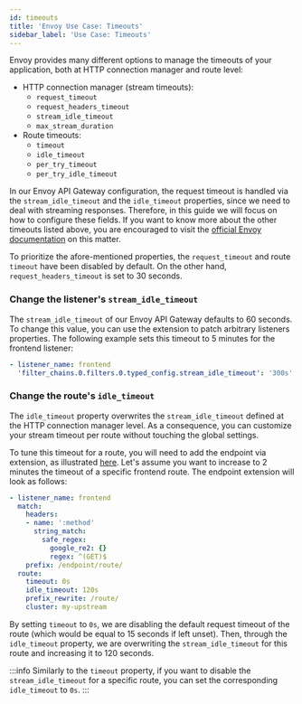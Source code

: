 ```yaml
---
id: timeouts
title: 'Envoy Use Case: Timeouts'
sidebar_label: 'Use Case: Timeouts'
---
```


Envoy provides many different options to manage the timeouts of your application, both at HTTP connection manager and route level:

- HTTP connection manager (stream timeouts):
  - `request_timeout`
  - `request_headers_timeout`
  - `stream_idle_timeout`
  - `max_stream_duration`
- Route timeouts:
  - `timeout`
  - `idle_timeout`
  - `per_try_timeout`
  - `per_try_idle_timeout`

In our Envoy API Gateway configuration, the request timeout is handled via the `stream_idle_timeout` and the `idle_timeout` properties, since we need to deal with streaming responses. Therefore, in this guide we will focus on how to configure these fields. If you want to know more about the other timeouts listed above, you are encouraged to visit the [official Envoy documentation](https://www.envoyproxy.io/docs/envoy/latest/faq/configuration/timeouts) on this matter.

To prioritize the afore-mentioned properties, the `request_timeout` and route `timeout` have been disabled by default. On the other hand, `request_headers_timeout` is set to 30 seconds.

### Change the listener's `stream_idle_timeout`

The `stream_idle_timeout` of our Envoy API Gateway defaults to 60 seconds. To change this value, you can use the extension to patch arbitrary listeners properties. The following example sets this timeout to 5 minutes for the frontend listener:

```yaml
- listener_name: frontend
  'filter_chains.0.filters.0.typed_config.stream_idle_timeout': '300s'
```

### Change the route's `idle_timeout`

The `idle_timeout` property overwrites the `stream_idle_timeout` defined at the HTTP connection manager level. As a consequence, you can customize your stream timeout per route without touching the global settings.

To tune this timeout for a route, you will need to add the endpoint via extension, as illustrated [here](/products/console/api-console/advanced-section/api-gateway-envoy/extensions.md#endpoints). Let's assume you want to increase to 2 minutes the timeout of a specific frontend route. The endpoint extension will look as follows:

```yaml
- listener_name: frontend
  match:
    headers:
    - name: ':method'
      string_match:
        safe_regex:
          google_re2: {}
          regex: ^(GET)$
    prefix: /endpoint/route/
  route:
    timeout: 0s
    idle_timeout: 120s
    prefix_rewrite: /route/
    cluster: my-upstream
```

By setting `timeout` to `0s`, we are disabling the default request timeout of the route (which would be equal to 15 seconds if left unset). Then, through the `idle_timeout` property, we are overwriting the `stream_idle_timeout` for this route and increasing it to 120 seconds.

:::info
Similarly to the `timeout` property, if you want to disable the `stream_idle_timeout` for a specific route, you can set the corresponding `idle_timeout` to `0s`.
:::
